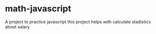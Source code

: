 # math-javascript
A project to practice javascript this project helps with calculate stadistics about salary
